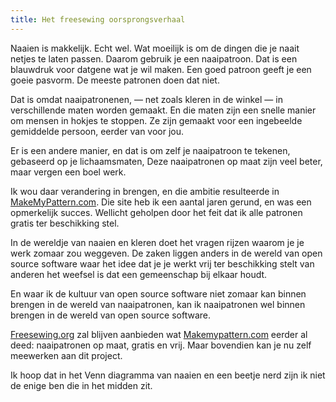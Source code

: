 ```yaml
---
title: Het freesewing oorsprongsverhaal
---
```

Naaien is makkelijk. Echt wel.
Wat moeilijk is om de dingen die je naait netjes te laten passen.
Daarom gebruik je een naaipatroon.
Dat is een blauwdruk voor datgene wat je wil maken.
Een goed patroon geeft je een goeie pasvorm. De meeste patronen doen dat niet.

Dat is omdat naaipatronenen, &mdash; net zoals kleren in de winkel &mdash; 
in verschillende maten worden gemaakt. 
En die maten zijn een snelle manier om mensen in hokjes te stoppen.
Ze zijn gemaakt voor een ingebeelde gemiddelde persoon, eerder van voor jou.

Er is een andere manier, en dat is om zelf je naaipatroon te tekenen, gebaseerd
op je lichaamsmaten,
Deze naaipatronen op maat zijn veel beter, maar vergen een boel werk.

Ik wou daar verandering in brengen, en die ambitie resulteerde in 
[MakeMyPattern.com](https://makemypattern.com/).
Die site heb ik een aantal jaren gerund, en was een opmerkelijk succes.
Wellicht geholpen door het feit dat ik alle patronen gratis ter beschikking stel.

In de wereldje van naaien en kleren doet het vragen rijzen waarom je
je werk zomaar zou weggeven.
De zaken liggen anders in de wereld van open source software waar het idee dat je
je werkt vrij ter beschikking stelt van anderen het weefsel is dat een gemeenschap
bij elkaar houdt.

En waar ik de kultuur van open source software niet zomaar kan binnen brengen in
de wereld van naaipatronen, kan ik naaipatronen wel binnen brengen in de wereld
van open source software.

[Freesewing.org](https://freesewing.org/) zal blijven aanbieden wat 
[Makemypattern.com](https://makemypattern.com/) eerder al deed: 
naaipatronen op maat, gratis en vrij.
Maar bovendien kan je nu zelf meewerken aan dit project.

Ik hoop dat in het Venn diagramma van naaien en een beetje nerd zijn ik niet de
enige ben die in het midden zit.
